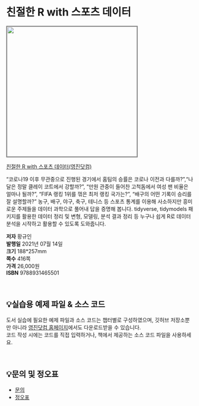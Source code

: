 # 친절한 R with 스포츠 데이터

<img src="https://www.youngjin.com/images/book_cover/9788931465501.jpg" height="350px" style="border: 2px solid grey;">

[친절한 R with 스포츠 데이터(영진닷컴)](https://blog.naver.com/ydot/222380761758)

“코로나19 이후 무관중으로 진행된 경기에서 홈팀의 승률은 코로나 이전과 다를까?”,“나달은 정말 클레이 코트에서 강할까?”, “만원 관중이 들어찬 고척돔에서 여성 팬 비율은 얼마나 될까?”, “FIFA 랭킹 1위를 꺾은 최저 랭킹 국가는?”, “배구의 어떤 기록이 승리를 잘 설명할까?” 농구, 배구, 야구, 축구, 테니스 등 스포츠 통계를 이용해 사소하지만 흥미로운 주제들을 데이터 과학으로 풀어내 답을 증명해 봅니다. tidyverse, tidymodels 패키지를 활용한 데이터 정리 및 변형, 모델링, 분석 결과 정리 등 누구나 쉽게 R로 데이터 분석을 시작하고 활용할 수 있도록 도와줍니다.

**저자** 황규인  
**발행일** 2021년 07월 14일  
**크기** 188*257mm   
**쪽수** 416쪽    
**가격** 26,000원  
**ISBN** 9788931465501  

<br>

## 💡실습용 예제 파일 & 소스 코드
도서 실습에 필요한 예제 파일과 소스 코드는 챕터별로 구성하였으며, 깃허브 저장소뿐만 아니라 [영진닷컴 홈페이지](https://www.youngjin.com/reader/pds/pds.asp)에서도 다운로드받을 수 있습니다.  
코드 작성 시에는 코드를 직접 입력하거나, 책에서 제공하는 소스 코드 파일을 사용하세요.

<br>

## 💡문의 및 정오표
- [문의](mailto:Support@youngjin.com)
- [정오표](https://www.youngjin.com/Artyboard/mboard.asp?strBoardID=errata)



